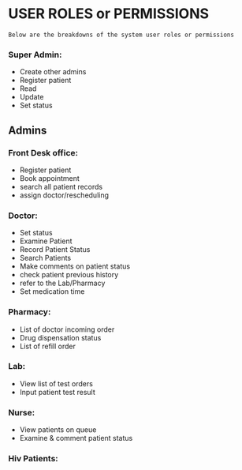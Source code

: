 # USER ROLES or PERMISSIONS

```
Below are the breakdowns of the system user roles or permissions
```

### Super Admin:

- Create other admins
- Register patient
- Read
- Update
- Set status

## Admins 

### Front Desk office:

- Register patient
- Book appointment
- search all patient records
- assign doctor/rescheduling

### Doctor:

- Set status
- Examine Patient
- Record Patient Status
- Search Patients
- Make comments on patient status
- check patient previous history
- refer to the Lab/Pharmacy
- Set medication time

### Pharmacy:

- List of doctor incoming order
- Drug dispensation status
- List of refill order

### Lab:

- View list of test orders
- Input patient test result

### Nurse:

- View patients on queue
- Examine & comment patient status

### Hiv Patients:
